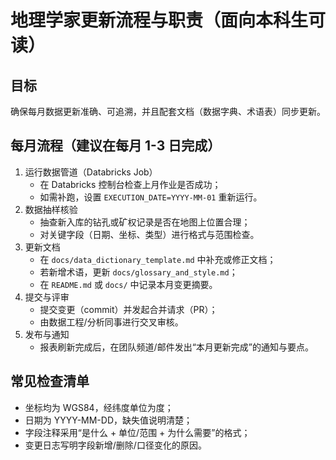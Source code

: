 # 地理学家更新流程与职责（面向本科生可读）

## 目标
确保每月数据更新准确、可追溯，并且配套文档（数据字典、术语表）同步更新。

## 每月流程（建议在每月 1-3 日完成）
1. 运行数据管道（Databricks Job）
   - 在 Databricks 控制台检查上月作业是否成功；
   - 如需补跑，设置 `EXECUTION_DATE=YYYY-MM-01` 重新运行。
2. 数据抽样核验
   - 抽查新入库的钻孔或矿权记录是否在地图上位置合理；
   - 对关键字段（日期、坐标、类型）进行格式与范围检查。
3. 更新文档
   - 在 `docs/data_dictionary_template.md` 中补充或修正文档；
   - 若新增术语，更新 `docs/glossary_and_style.md`；
   - 在 `README.md` 或 `docs/` 中记录本月变更摘要。
4. 提交与评审
   - 提交变更（commit）并发起合并请求（PR）；
   - 由数据工程/分析同事进行交叉审核。
5. 发布与通知
   - 报表刷新完成后，在团队频道/邮件发出“本月更新完成”的通知与要点。

## 常见检查清单
- 坐标均为 WGS84，经纬度单位为度；
- 日期为 YYYY-MM-DD，缺失值说明清楚；
- 字段注释采用“是什么 + 单位/范围 + 为什么需要”的格式；
- 变更日志写明字段新增/删除/口径变化的原因。